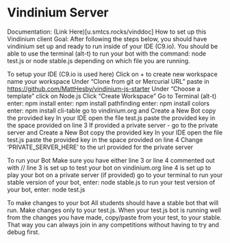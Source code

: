 # Vindinium Server
Documentation: (Link Here)[u.smtcs.rocks/vinddoc]
How to set up this Vindinium client
Goal: After following the steps below, you should have vindinium set up and ready to run inside of your IDE  (C9.io). You should be able to use the terminal (alt-t) to run your bot with the command: node test.js or node stable.js depending on which file you are running.

To setup your IDE (C9.io is used here)
Click on + to create new workspace
name your workspace
Under “Clone from git or Mercurial URL” paste in https://github.com/MattHesby/vindinium-js-starter
Under “Choose a template” click on Node.js
Click “Create Workspace”
Go to Terminal (alt-t)
enter: npm install
enter: npm install pathfinding
enter: npm install colors
enter: npm install cli-table
go to vindinium.org and Create a New Bot
copy the provided key
In your IDE open the file test.js
paste the provided key in the space provided on line 3
If provided a private server -
go to the private server and Create a New Bot
copy the provided key
In your IDE open the file test.js
paste the provided key in the space provided on line 4
Change ‘PRIVATE_SERVER_HERE’ to the url provided for the private server

To run your Bot
Make sure you have either line 3 or line 4 commented out with //
line 3 is set up to test your bot on vindinium.org
line 4 is set up to play your bot on a private server (if provided)
go to your terminal
to run your stable version of your bot, enter: node stable.js
to run your test version of your bot, enter: node test.js

To make changes to your bot
All students should have a stable bot that will run.  Make changes only to your test.js.  When your test.js bot is running well from the changes you have made, copy/paste from your test, to your stable.  That way you can always join in any competitions without having to try and debug first.
